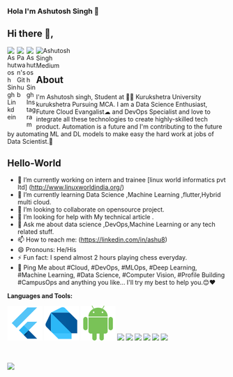 ### Hola I'm Ashutosh Singh 👋

## Hi there 👋,           

<a href="https://linkedin.com/in/ashu8">
  <img align="left" alt="Ashutosh Singh Linkdein" width="22px" src="https://cdn.jsdelivr.net/npm/simple-icons@v3/icons/linkedin.svg" />
</a>
<a href="https://github.com/ashut08">
  <img align="left" alt="Pawan's Github" width="22px" src="https://cdn.jsdelivr.net/npm/simple-icons@v3/icons/github.svg" />
</a>
<a href="https://instagram.com/ashusingh.unch/">
  <img align="left" alt="Ashutosh Singh Instagram" width="22px" src="https://cdn.jsdelivr.net/npm/simple-icons@v3/icons/instagram.svg" />
</a>
<a href="https://medium.com/@ashusingh.unch8">
  <img align="left" alt="Ashutosh Singh Medium"  width="80px" src="https://miro.medium.com/max/968/1*F6SrJR7_s95r6oCF3ugMZw.png" />
</a>


<br/>
<br/>

## About
I'm Ashutosh singh, Student at 👨‍💻 Kurukshetra University kurukshetra Pursuing MCA. I am a Data Science Enthusiast, Future Cloud Evangalist☁ and DevOps Specialist and love to integrate all these technologies to create highly-skilled tech product. Automation is a future and I'm contributing to the future by automating ML and DL models to make easy the hard work at jobs of Data Scientist.🙏



## Hello-World
- 🔭 I’m currently working on intern and trainee [linux world informatics pvt ltd] (http://www.linuxworldindia.org/)
- 🌱 I’m currently learning Data Science ,Machine Learning ,flutter,Hybrid multi cloud.
- 👯 I’m looking to collaborate on opensource project.
- 🤔 I’m looking for help with My technical article .
- 💬 Ask me about data science ,DevOps,Machine Learning or any tech related stuff.
- 📫 How to reach me: (https://linkedin.com/in/ashu8) 
- 😄 Pronouns: He/His
- ⚡ Fun fact: I spend almost 2 hours playing chess everyday.
- 💬 Ping Me about #Cloud, #DevOps, #MLOps, #Deep Learning, #Machine Learning, #Data Science, #Computer Vision, #Profile Building #CampusOps and anything you like... I'll try my best to help you.😊❤



**Languages and Tools:**  

<code><img height="80" src="https://raw.githubusercontent.com/github/explore/80688e429a7d4ef2fca1e82350fe8e3517d3494d/topics/flutter/flutter.png"></code>
<code><img height="80" src="https://raw.githubusercontent.com/github/explore/80688e429a7d4ef2fca1e82350fe8e3517d3494d/topics/dart/dart.png"></code>
<code><img height="80" src="https://raw.githubusercontent.com/github/explore/80688e429a7d4ef2fca1e82350fe8e3517d3494d/topics/android/android.png"></code>
<code><img height="80" src="https://upload.wikimedia.org/wikipedia/commons/c/c3/Python-logo-notext.svg"></code>
<code><img height="80" src="https://mms.businesswire.com/media/20200226005514/en/719420/23/Red_Hat_new_BW.jpg"></code>
<code><img height="80" src="https://www.docker.com/sites/default/files/d8/2019-07/vertical-logo-monochromatic.png"></code> 
<code><img height="80" src="https://d3pmluylahx1gi.cloudfront.net/wp-content/uploads/2019/08/04212458/Nub8-What-is-Devops.png"></code> 
<code><img height="80" src="https://miro.medium.com/max/730/1*WCsqMt85nMP0DvYv0JnkOA.png"></code> 
<code><img height="80" src="https://miro.medium.com/max/590/0*BH2EDG0Slfbp9L5C.png"></code>

<br/>
<br/>
<!--[!https://github-readme-stats.vercel.app/api?username=ashut08](https://github.com/ashut08/github-readme-stats) -->


<img src ="https://github-readme-stats.vercel.app/api?username=ashut08&&show_icons=true&title_color=1AC4C4&icon_color=0AC813&text_color=daf7dc&bg_color=010545">

